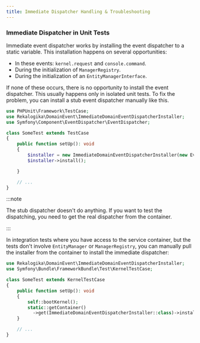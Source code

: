 ```yaml
---
title: Immediate Dispatcher Handling & Troubleshooting
---
```


### Immediate Dispatcher in Unit Tests

Immediate event dispatcher works by installing the event dispatcher to a static
variable. This installation happens on several opportunities:

* In these events: `kernel.request` and `console.command`.
* During the initialization of `ManagerRegistry`.
* During the initialization of an `EntityManagerInterface`.

If none of these occurs, there is no opportunity to install the event dispatcher.
This usually happens only in isolated unit tests. To fix the problem, you can
install a stub event dispatcher manually like this.

```php
use PHPUnit\Framework\TestCase;
use Rekalogika\DomainEvent\ImmediateDomainEventDispatcherInstaller;
use Symfony\Component\EventDispatcher\EventDispatcher;

class SomeTest extends TestCase
{
    public function setUp(): void
    {
        $installer = new ImmediateDomainEventDispatcherInstaller(new EventDispatcher);
        $installer->install();

    }

    // ...
}
```

:::note

The stub dispatcher doesn't do anything. If you want to test the dispatching,
you need to get the real dispatcher from the container.

:::

In integration tests where you have access to the service container, but the
tests don't involve `EntityManager` or `ManagerRegistry`, you can manually pull
the installer from the container to install the immediate dispatcher:

```php
use Rekalogika\DomainEvent\ImmediateDomainEventDispatcherInstaller;
use Symfony\Bundle\FrameworkBundle\Test\KernelTestCase;

class SomeTest extends KernelTestCase
{
    public function setUp(): void
    {
        self::bootKernel();
        static::getContainer()
          ->get(ImmediateDomainEventDispatcherInstaller::class)->install();
    }

    // ...
}
```